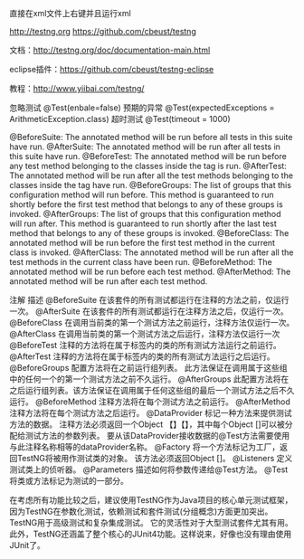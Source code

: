 直接在xml文件上右键并且运行xml

http://testng.org
https://github.com/cbeust/testng

文档：http://testng.org/doc/documentation-main.html

eclipse插件：https://github.com/cbeust/testng-eclipse

教程：http://www.yiibai.com/testng/

忽略测试	@Test(enbale=false)
预期的异常 @Test(expectedExceptions = ArithmeticException.class)
超时测试	@Test(timeout = 1000)


@BeforeSuite: The annotated method will be run before all tests in this suite have run. 
@AfterSuite: The annotated method will be run after all tests in this suite have run. 
@BeforeTest: The annotated method will be run before any test method belonging to the classes inside the <test> tag is run. 
@AfterTest: The annotated method will be run after all the test methods belonging to the classes inside the <test> tag have run. 
@BeforeGroups: The list of groups that this configuration method will run before. This method is guaranteed to run shortly before the first test method that belongs to any of these groups is invoked. 
@AfterGroups: The list of groups that this configuration method will run after. This method is guaranteed to run shortly after the last test method that belongs to any of these groups is invoked. 
@BeforeClass: The annotated method will be run before the first test method in the current class is invoked. 
@AfterClass: The annotated method will be run after all the test methods in the current class have been run. 
@BeforeMethod: The annotated method will be run before each test method. 
@AfterMethod: The annotated method will be run after each test method.

注解	描述
@BeforeSuite	在该套件的所有测试都运行在注释的方法之前，仅运行一次。
@AfterSuite	在该套件的所有测试都运行在注释方法之后，仅运行一次。
@BeforeClass	在调用当前类的第一个测试方法之前运行，注释方法仅运行一次。
@AfterClass	在调用当前类的第一个测试方法之后运行，注释方法仅运行一次
@BeforeTest	注释的方法将在属于<test>标签内的类的所有测试方法运行之前运行。
@AfterTest	注释的方法将在属于<test>标签内的类的所有测试方法运行之后运行。
@BeforeGroups	配置方法将在之前运行组列表。 此方法保证在调用属于这些组中的任何一个的第一个测试方法之前不久运行。
@AfterGroups	此配置方法将在之后运行组列表。该方法保证在调用属于任何这些组的最后一个测试方法之后不久运行。
@BeforeMethod	注释方法将在每个测试方法之前运行。
@AfterMethod	注释方法将在每个测试方法之后运行。
@DataProvider	标记一种方法来提供测试方法的数据。 注释方法必须返回一个Object 【】【】，其中每个Object []可以被分配给测试方法的参数列表。 要从该DataProvider接收数据的@Test方法需要使用与此注释名称相等的dataProvider名称。
@Factory	将一个方法标记为工厂，返回TestNG将被用作测试类的对象。 该方法必须返回Object []。
@Listeners	定义测试类上的侦听器。
@Parameters	描述如何将参数传递给@Test方法。
@Test	将类或方法标记为测试的一部分。


在考虑所有功能比较之后，建议使用TestNG作为Java项目的核心单元测试框架，因为TestNG在参数化测试，依赖测试和套件测试(分组概念)方面更加突出。 TestNG用于高级测试和复杂集成测试。 它的灵活性对于大型测试套件尤其有用。 此外，TestNG还涵盖了整个核心的JUnit4功能。这样说来，好像也没有理由使用JUnit了。






